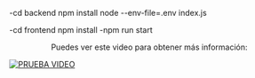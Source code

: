 -cd backend npm install
node --env-file=.env index.js


-cd frontend npm install
-npm run start


<p align="center">Puedes ver este video para obtener más información: </p>

[![PRUEBA VIDEO](https://img.youtube.com/vi/jqodbdm1RrY/0.jpg)](https://youtu.be/jqodbdm1RrY)
